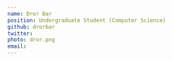 ```yaml
---
name: Dror Bar
position: Undergraduate Student (Computer Science)
github: drorbar
twitter:
photo: dror.png
email: 
---
```


